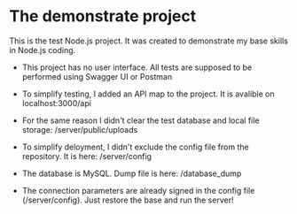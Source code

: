 # The demonstrate project
This is the test Node.js project. It was created to demonstrate my base skills in Node.js coding.

* This project has no user interface. All tests are supposed to be performed using Swagger UI or Postman

* To simplify testing, I added an API map to the project. It is avalible on localhost:3000/api

* For the same reason I didn't clear the test database and local file storage: /server/public/uploads

* To simplify deloyment, I didn't exclude the config file from the repository. It is here: /server/config

* The database is MySQL. Dump file is here: /database_dump

* The connection parameters are already signed in the config file (/server/config). Just restore the base and run the server!
